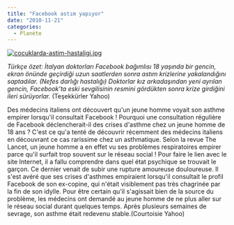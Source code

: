 ```yaml
---
title: "Facebook astım yapıyor"
date: "2010-11-21"
categories: 
  - Planéte
---
```


[![cocuklarda-astim-hastaligi.jpg](/uploads/2010/11/cocuklarda-astim-hastaligi.jpg)](/uploads/2010/11/cocuklarda-astim-hastaligi.jpg "cocuklarda-astim-hastaligi.jpg")

_Türkçe özet: İtalyan doktorları Facebook bağımlısı 18 yaşında bir gencin, ekran önünde geçirdiği uzun saatlerden sonra astım krizlerine yakalandığını saptadılar. (Nefes darlığı hastalığı) Doktorlar kız arkadaşından yeni ayrılan gencin, Facebook’ta eski sevgilisinin resmini gördükten sonra krize girdiğini ileri sürüyorlar._ (Teşekkürler Yahoo)

Des médecins italiens ont découvert qu'un jeune homme voyait son asthme empirer lorsqu'il consultait Facebook ! Pourquoi une consultation régulière de Facebook déclencherait-il des crises d'asthme chez un jeune homme de 18 ans ? C'est ce qu'a tenté de découvrir récemment des médecins italiens en découvrant ce cas rarissime chez un asthmatique. Selon la revue The Lancet, un jeune homme a en effet vu ses problèmes respiratoires empirer parce qu'il surfait trop souvent sur le réseau social ! Pour faire le lien avec le site Internet, il a fallu comprendre dans quel état psychique se trouvait le garçon. Ce dernier venait de subir une rupture amoureuse douloureuse. Il s'est avéré que ses crises d'asthmes empiraient lorsqu'il consultait le profil Facebook de son ex-copine, qui n'était visiblement pas très chagrinée par la fin de son idylle. Pour être certain qu'il s'agissait bien de la source du problème, les médecins ont demandé au jeune homme de ne plus aller sur le réseau social durant quelques temps. Après plusieurs semaines de sevrage, son asthme était redevenu stable.(Courtoisie Yahoo)
